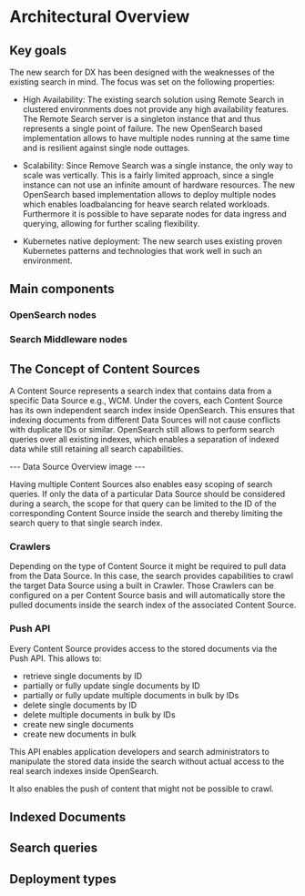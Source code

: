 # Architectural Overview

## Key goals

The new search for DX has been designed with the weaknesses of the existing search in mind. The focus was set on the following properties:

- High Availability: The existing search solution using Remote Search in clustered environments does not provide any high availability features. The Remote Search server is a singleton instance that and thus represents a single point of failure. The new OpenSearch based implementation allows to have multiple nodes running at the same time and is resilient against single node outtages.

- Scalability: Since Remove Search was a single instance, the only way to scale was vertically. This is a fairly limited approach, since a single instance can not use an infinite amount of hardware resources. The new OpenSearch based implementation allows to deploy multiple nodes which enables loadbalancing for heave search related workloads. Furthermore it is possible to have separate nodes for data ingress and querying, allowing for further scaling flexibility.

- Kubernetes native deployment: The new search uses existing proven Kubernetes patterns and technologies that work well in such an environment.

## Main components

### OpenSearch nodes

### Search Middleware nodes

## The Concept of Content Sources

A Content Source represents a search index that contains data from a specific Data Source e.g., WCM. Under the covers, each Content Source has its own independent search index inside OpenSearch. This ensures that indexing documents from different Data Sources will not cause conflicts with duplicate IDs or similar. OpenSearch still allows to perform search queries over all existing indexes, which enables a separation of indexed data while still retaining all search capabilities.

--- Data Source Overview image ---

Having multiple Content Sources also enables easy scoping of search queries. If only the data of a particular Data Source should be considered during a search, the scope for that query can be limited to the ID of the corresponding Content Source inside the search and thereby limiting the search query to that single search index.


### Crawlers

Depending on the type of Content Source it might be required to pull data from the Data Source. In this case, the search provides capabilities to crawl the target Data Source using a built in Crawler. Those Crawlers can be configured on a per Content Source basis and will automatically store the pulled documents inside the search index of the associated Content Source.

### Push API

Every Content Source provides access to the stored documents via the Push API. This allows to:

- retrieve single documents by ID
- partially or fully update single documents by ID
- partially or fully update multiple documents in bulk by IDs
- delete single documents by ID
- delete multiple documents in bulk by IDs
- create new single documents
- create new documents in bulk

This API enables application developers and search administrators to manipulate the stored data inside the search without actual access to the real search indexes inside OpenSearch.

It also enables the push of content that might not be possible to crawl.

## Indexed Documents

## Search queries

## Deployment types
